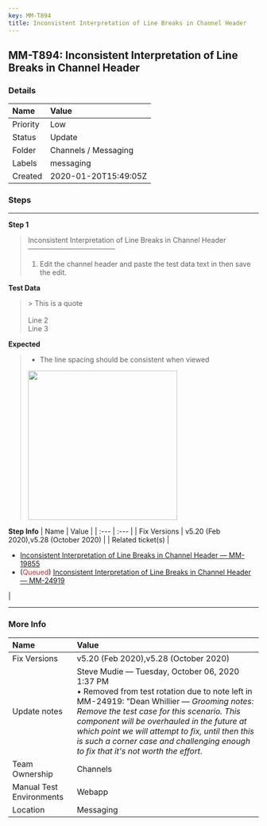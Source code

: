 ```yaml
---
key: MM-T894
title: Inconsistent Interpretation of Line Breaks in Channel Header
---
```


## MM-T894: Inconsistent Interpretation of Line Breaks in Channel Header

### Details

| Name     | Value                |
| :------- | :------------------- |
| Priority | Low                  |
| Status   | Update               |
| Folder   | Channels / Messaging |
| Labels   | messaging            |
| Created  | 2020-01-20T15:49:05Z |

### Steps

<hr/>

**Step 1**

> <article>Inconsistent Interpretation of Line Breaks in Channel Header<br>–––––––––––––––––––––––––<ol><li>Edit the channel header and paste the test data text in then save the edit.</li></ol></article>

**Test Data**

> <article>&gt; This is a quote<br><br>Line 2<br>Line 3</article>

**Expected**

> <article><ul><li>The line spacing should be consistent when viewed</li></ul><img src="https://smartbear-tm4j-prod-us-west-2-attachment-rich-text.s3.us-west-2.amazonaws.com/embedded-f3277290f945470c4add5d21ef3dc7ca7b74388fc7152bfb6b99ae58c66a95a8-1579535267163-Screenshot_20191101_164708.png" style="width: 300px;" class="fr-fil fr-dib"></article>

**Step Info**
| Name | Value |
| :--- | :--- |
| Fix Versions | v5.20 (Feb 2020),v5.28 (October 2020) |
| Related ticket(s) | <ul><li><a href="https://mattermost.atlassian.net/browse/MM-19855" rel="noopener noreferrer" target="_blank">Inconsistent Interpretation of Line Breaks in Channel Header — MM-19855</a></li><li>(<span style="color: rgb(184, 49, 47);">Queued</span>) <a href="https://mattermost.atlassian.net/browse/MM-24919">Inconsistent Interpretation of Line Breaks in Channel Header — MM-24919</a></li></ul> |

<hr/>

### More Info

| Name                     | Value                                                                                                                                                                                                                                                                                                                                                                                      |
| :----------------------- | :----------------------------------------------------------------------------------------------------------------------------------------------------------------------------------------------------------------------------------------------------------------------------------------------------------------------------------------------------------------------------------------- |
| Fix Versions             | v5.20 (Feb 2020),v5.28 (October 2020)                                                                                                                                                                                                                                                                                                                                                      |
| Update notes             | Steve Mudie — Tuesday, October 06, 2020 1:37 PM<br>• Removed from test rotation due to note left in MM-24919: "Dean Whillier — <em>Grooming notes: Remove the test case for this scenario. This component will be overhauled in the future at which point we will attempt to fix, until then this is such a corner case and challenging enough to fix that it's not worth the effort</em>. |
| Team Ownership           | Channels                                                                                                                                                                                                                                                                                                                                                                                   |
| Manual Test Environments | Webapp                                                                                                                                                                                                                                                                                                                                                                                     |
| Location                 | Messaging                                                                                                                                                                                                                                                                                                                                                                                  |

